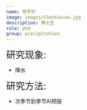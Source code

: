 ```yaml
---
name: 陈宇轩
image: images/ChenYuxuan.jpg
description: 博士生
role: phd
group: precipitation
---
```


<span style="font-size: 25px;">研究现象:
* 降水

<span style="font-size: 25px;">研究方法: 
* 次季节到季节AI预报